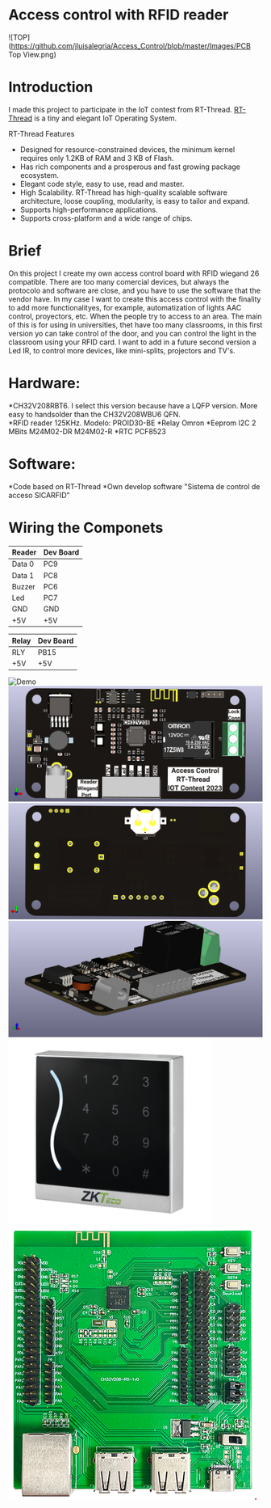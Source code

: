 # Access control with RFID reader

![TOP](https://github.com/jluisalegria/Access_Control/blob/master/Images/PCB Top View.png)
# Introduction
I made this project to participate in the IoT contest from RT-Thread.
[RT-Thread](https://www.rt-thread.io/ "RT-Thread") is a tiny and elegant IoT Operating System.

RT-Thread Features
- Designed for resource-constrained devices, the minimum kernel requires only 1.2KB of RAM and 3 KB of Flash.
- Has rich components and a prosperous and fast growing package ecosystem.
- Elegant code style, easy to use, read and master.
- High Scalability. RT-Thread has high-quality scalable software architecture, loose coupling, modularity, is easy to tailor and expand.
- Supports high-performance applications.
- Supports cross-platform and a wide range of chips.

# Brief
On this project I create my own access control board with RFID wiegand 26 compatible.
There are too many comercial devices, but always the protocolo and software are close, and you have to use the software that the vendor have.
In my case I want to create this access control with the finality to add more functionalityes, for example, automatization of lights AAC control, proyectors, etc. When the people try to access to an area.
The main of this is for using in universities, thet have too many classrooms, in this first version yo can take control of the door, and you can control the light in the classroom using your RFID card. I want to add in a future second version a Led IR, to control more devices, like mini-splits, projectors and TV's.

# Hardware:
*CH32V208RBT6. I select this version because have a LQFP version. More easy to handsolder than the CH32V208WBU6 QFN.  
*RFID reader 125KHz. Modelo: PROID30-BE
*Relay Omron
*Eeprom I2C 2 MBits M24M02-DR M24M02-R
*RTC PCF8523

# Software:
*Code based on RT-Thread
*Own develop software "Sistema de control de acceso SICARFID"

# Wiring the Componets

|Reader  |Dev Board|
|--------|---------|
|Data 0  | PC9  |
|Data 1  | PC8  |
|Buzzer  | PC6  |
|Led     | PC7  |
|GND     | GND  |
|+5V     | +5V  |

|Relay   |Dev Board|
|--------|---------|
|RLY     | PB15 |
|+5V     | +5V  |

![Demo](https://github.com/jluisalegria/Access_Control/blob/master/Images/Demo.png)
![TOP](https://github.com/jluisalegria/Access_Control/blob/master/Images/TopView.png)
![BOTTOM](https://github.com/jluisalegria/Access_Control/blob/master/Images/BottomView.png)
![ISO](https://github.com/jluisalegria/Access_Control/blob/master/Images/ISOview.png)
![RFID](https://github.com/jluisalegria/Access_Control/blob/master/Images/RFIDReader.png)
![Board](https://github.com/jluisalegria/Access_Control/blob/master/Images/Board.png)

